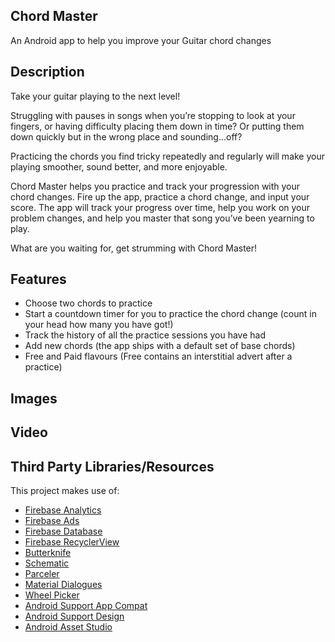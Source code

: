 ## Chord Master
An Android app to help you improve your Guitar chord changes

## Description
Take your guitar playing to the next level!

Struggling with pauses in songs when you’re stopping to look at your fingers, or having difficulty placing them down in time? Or putting them down quickly but in the wrong place and sounding...off?

Practicing the chords you find tricky repeatedly and regularly will make your playing smoother, sound better, and more enjoyable.

Chord Master helps you practice and track your progression with your chord changes. Fire up the app, practice a chord change, and input your score. The app will track your progress over time, help you work on your problem changes, and help you master that song you’ve been yearning to play.

What are you waiting for, get strumming with Chord Master!

## Features

* Choose two chords to practice
* Start a countdown timer for you to practice the chord change (count in your head how many you have got!)
* Track the history of all the practice sessions you have had
* Add new chords (the app ships with a default set of base chords)
* Free and Paid flavours (Free contains an interstitial advert after a practice)

## Images


## Video


## Third Party Libraries/Resources

This project makes use of:

* [Firebase Analytics](https://firebase.google.com/docs/analytics/)
* [Firebase Ads](https://firebase.google.com/docs/admob/)
* [Firebase Database](https://firebase.google.com/docs/database/)
* [Firebase RecyclerView](https://github.com/mmazzarolo/firebase-recyclerview)
* [Butterknife ](http://jakewharton.github.io/butterknife/)
* [Schematic](https://github.com/SimonVT/schematic)
* [Parceler](https://github.com/johncarl81/parceler)
* [Material Dialogues](https://github.com/afollestad/material-dialogs)
* [Wheel Picker](https://github.com/AigeStudio/WheelPicker)
* [Android Support App Compat](https://developer.android.com/topic/libraries/support-library/features.html)
* [Android Support Design](https://developer.android.com/topic/libraries/support-library/features.html)
* [Android Asset Studio](https://romannurik.github.io/AndroidAssetStudio/index.html)

